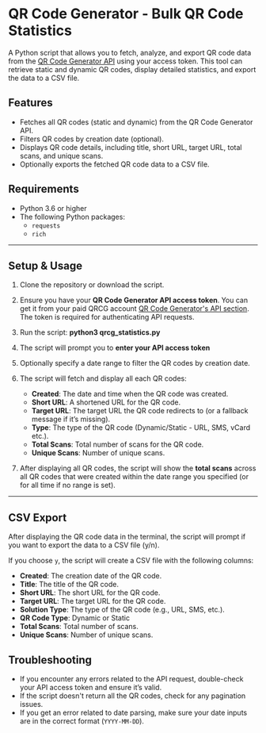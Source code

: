 # QR Code Generator - Bulk QR Code Statistics

A Python script that allows you to fetch, analyze, and export QR code data from the [QR Code Generator API](https://www.qr-code-generator.com/) using your access token. This tool can retrieve static and dynamic QR codes, display detailed statistics, and export the data to a CSV file.

## Features

- Fetches all QR codes (static and dynamic) from the QR Code Generator API.
- Filters QR codes by creation date (optional).
- Displays QR code details, including title, short URL, target URL, total scans, and unique scans.
- Optionally exports the fetched QR code data to a CSV file.

## Requirements

- Python 3.6 or higher
- The following Python packages:
  - `requests`
  - `rich`

---

## Setup & Usage

1. Clone the repository or download the script.

2. Ensure you have your **QR Code Generator API access token**. You can get it from your paid QRCG account [QR Code Generator's API section](https://www.qr-code-generator.com/). The token is required for authenticating API requests.

3. Run the script: **python3 qrcg_statistics.py**

4. The script will prompt you to **enter your API access token**

5. Optionally specify a date range to filter the QR codes by creation date.

6. The script will fetch and display all each QR codes:
   - **Created**: The date and time when the QR code was created.
   - **Short URL**: A shortened URL for the QR code.
   - **Target URL**: The target URL the QR code redirects to (or a fallback message if it’s missing).
   - **Type**: The type of the QR code (Dynamic/Static - URL, SMS, vCard etc.).
   - **Total Scans**: Total number of scans for the QR code.
   - **Unique Scans**: Number of unique scans.

7. After displaying all QR codes, the script will show the **total scans** across all QR codes that were created within the date range you specified (or for all time if no range is set).

---

## CSV Export

After displaying the QR code data in the terminal, the script will prompt if you want to export the data to a CSV file (y/n).

If you choose `y`, the script will create a CSV file with the following columns:
- **Created**: The creation date of the QR code.
- **Title**: The title of the QR code.
- **Short URL**: The short URL for the QR code.
- **Target URL**: The target URL for the QR code.
- **Solution Type**: The type of the QR code (e.g., URL, SMS, etc.).
- **QR Code Type**: Dynamic or Static
- **Total Scans**: Total number of scans.
- **Unique Scans**: Number of unique scans.

## Troubleshooting

- If you encounter any errors related to the API request, double-check your API access token and ensure it’s valid.
- If the script doesn't return all the QR codes, check for any pagination issues.
- If you get an error related to date parsing, make sure your date inputs are in the correct format (`YYYY-MM-DD`).

